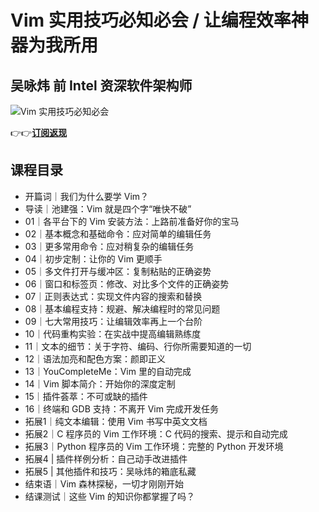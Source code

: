 Vim 实用技巧必知必会 / 让编程效率神器为我所用
==========================

吴咏炜 **前 Intel 资深软件架构师**
-----------------------

![Vim 实用技巧必知必会](https://www.geekgay.com/storage/geek/geek_9c28b39d65afb9712e109f17a47d90ce.jpg)  
  
👉👉[**订阅返现**](https://time.geekbang.org/column/intro/100055801?code=v96yKq-nMVmVXj9dV7bH-aloQN1IRgikwxLAr0SDYh0%3D "Vim 实用技巧必知必会")  
  
课程目录
----

  
  
- 开篇词｜我们为什么要学 Vim？
- 导读｜池建强：Vim 就是四个字“唯快不破”
- 01｜各平台下的 Vim 安装方法：上路前准备好你的宝马
- 02｜基本概念和基础命令：应对简单的编辑任务
- 03｜更多常用命令：应对稍复杂的编辑任务
- 04｜初步定制：让你的 Vim 更顺手
- 05｜多文件打开与缓冲区：复制粘贴的正确姿势
- 06｜窗口和标签页：修改、对比多个文件的正确姿势
- 07｜正则表达式：实现文件内容的搜索和替换
- 08｜基本编程支持：规避、解决编程时的常见问题
- 09｜七大常用技巧：让编辑效率再上一个台阶
- 10｜代码重构实验：在实战中提高编辑熟练度
- 11｜文本的细节：关于字符、编码、行你所需要知道的一切
- 12｜语法加亮和配色方案：颜即正义
- 13｜YouCompleteMe：Vim 里的自动完成
- 14｜Vim 脚本简介：开始你的深度定制
- 15｜插件荟萃：不可或缺的插件
- 16｜终端和 GDB 支持：不离开 Vim 完成开发任务
- 拓展1｜纯文本编辑：使用 Vim 书写中英文文档
- 拓展2｜C 程序员的 Vim 工作环境：C 代码的搜索、提示和自动完成
- 拓展3｜Python 程序员的 Vim 工作环境：完整的 Python 开发环境
- 拓展4 | 插件样例分析：自己动手改进插件
- 拓展5 | 其他插件和技巧：吴咏炜的箱底私藏
- 结束语｜Vim 森林探秘，一切才刚刚开始
- 结课测试｜这些 Vim 的知识你都掌握了吗？